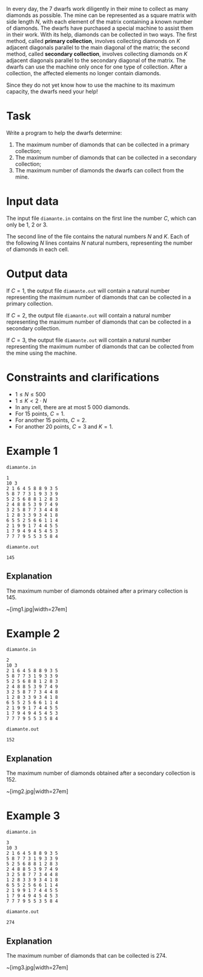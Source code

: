 In every day, the 7 dwarfs work diligently in their mine to collect as many diamonds as possible. The mine can be represented as a square matrix with side length $N$, with each element of the matrix containing a known number of diamonds. The dwarfs have purchased a special machine to assist them in their work. With its help, diamonds can be collected in two ways. The first method, called **primary collection**, involves collecting diamonds on $K$ adjacent diagonals parallel to the main diagonal of the matrix; the second method, called **secondary collection**, involves collecting diamonds on $K$ adjacent diagonals parallel to the secondary diagonal of the matrix. The dwarfs can use the machine only once for one type of collection. After a collection, the affected elements no longer contain diamonds.

Since they do not yet know how to use the machine to its maximum capacity, the dwarfs need your help!

# Task

Write a program to help the dwarfs determine:
1. The maximum number of diamonds that can be collected in a primary collection;
2. The maximum number of diamonds that can be collected in a secondary collection;
3. The maximum number of diamonds the dwarfs can collect from the mine.

# Input data

The input file `diamante.in` contains on the first line the number $C$, which can only be $1$, $2$ or $3$.

The second line of the file contains the natural numbers $N$ and $K$. Each of the following $N$ lines contains $N$ natural numbers, representing the number of diamonds in each cell.

# Output data

If $C=1$, the output file `diamante.out` will contain a natural number representing the maximum number of diamonds that can be collected in a primary collection.

If $C=2$, the output file `diamante.out` will contain a natural number representing the maximum number of diamonds that can be collected in a secondary collection.

If $C=3$, the output file `diamante.out` will contain a natural number representing the maximum number of diamonds that can be collected from the mine using the machine.

# Constraints and clarifications

* $1 \leq N \leq 500$
* $1 \leq K < 2 \cdot N$
* In any cell, there are at most $5\ 000$ diamonds.
* For $15$ points, $C = 1$.
* For another $15$ points, $C = 2$.
* For another $20$ points, $C = 3$ and $K = 1$.

# Example 1

`diamante.in`
```
1
10 3
2 1 6 4 5 8 8 9 3 5
5 8 7 7 3 1 9 3 3 9
5 2 5 6 8 8 1 2 8 3
2 4 8 8 5 3 9 7 4 9
3 2 5 8 7 7 3 4 4 8
1 2 8 3 3 9 3 4 1 8
6 5 5 2 5 6 6 1 1 4
2 1 9 9 1 7 4 4 5 5
1 7 9 4 9 4 5 4 5 3
7 7 7 9 5 5 3 5 8 4
```

`diamante.out`
```
145
```

## Explanation

The maximum number of diamonds obtained after a primary collection is $145$.

~[img1.jpg|width=27em]

# Example 2

`diamante.in`
```
2
10 3
2 1 6 4 5 8 8 9 3 5
5 8 7 7 3 1 9 3 3 9
5 2 5 6 8 8 1 2 8 3
2 4 8 8 5 3 9 7 4 9
3 2 5 8 7 7 3 4 4 8
1 2 8 3 3 9 3 4 1 8
6 5 5 2 5 6 6 1 1 4
2 1 9 9 1 7 4 4 5 5
1 7 9 4 9 4 5 4 5 3
7 7 7 9 5 5 3 5 8 4
```

`diamante.out`
```
152
```

## Explanation

The maximum number of diamonds obtained after a secondary collection is $152$.

~[img2.jpg|width=27em]

# Example 3

`diamante.in`
```
3
10 3
2 1 6 4 5 8 8 9 3 5
5 8 7 7 3 1 9 3 3 9
5 2 5 6 8 8 1 2 8 3
2 4 8 8 5 3 9 7 4 9
3 2 5 8 7 7 3 4 4 8
1 2 8 3 3 9 3 4 1 8
6 5 5 2 5 6 6 1 1 4
2 1 9 9 1 7 4 4 5 5
1 7 9 4 9 4 5 4 5 3
7 7 7 9 5 5 3 5 8 4
```

`diamante.out`
```
274
```

## Explanation

The maximum number of diamonds that can be collected is $274$.

~[img3.jpg|width=27em]